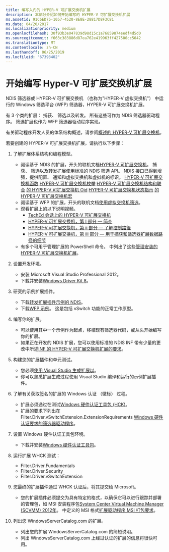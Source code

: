 ```yaml
---
title: 编写入门的 HYPER-V 可扩展交换机扩展
description: 本部分介绍如何开始编写的 HYPER-V 可扩展交换机扩展
ms.assetid: 91C6ED75-1057-4520-8E8E-28817D8F3C81
ms.date: 04/20/2017
ms.localizationpriority: medium
ms.openlocfilehash: 30f93b3e047839d98d15c1a76859874eedf4d5d0
ms.sourcegitcommit: f663c383886d87ea762e419963ff427500cc5042
ms.translationtype: MT
ms.contentlocale: zh-CN
ms.lasthandoff: 06/25/2019
ms.locfileid: "67393402"
---
```

# <a name="getting-started-writing-a-hyper-v-extensible-switch-extension"></a>开始编写 Hyper-V 可扩展交换机扩展


NDIS 筛选器或 HYPER-V 可扩展交换机 （也称为"HYPER-V 虚拟交换机"） 中运行的 Windows 筛选平台 (WFP) 筛选器，HYPER-V 可扩展交换机扩展。

有 3 个类的扩展： 捕获、 筛选以及转发。 所有这些可作为 NDIS 筛选器驱动程序。 筛选扩展也作为 WFP 筛选器驱动程序实现。

有关驱动程序开发人员的体系结构概述，请参阅[概述的 HYPER-V 可扩展交换机](overview-of-the-hyper-v-extensible-switch.md)。

若要创建的 HYPER-V 可扩展交换机扩展，请执行以下步骤：

1.  了解扩展体系结构和编程模型。
    -   阅读基于 NDIS 的扩展，开头的联机文档[HYPER-V 可扩展交换机](hyper-v-extensible-switch.md)。 捕获、 筛选以及转发扩展使用标准的 NDIS 筛选 API。 NDIS 接口已得到增强，提供配置、 通知和虚拟交换机和虚拟机的标识。
        [HYPER-V 可扩展交换机函数](https://docs.microsoft.com/windows-hardware/drivers/ddi/content/_netvista/)
        [HYPER-V 可扩展交换机枚举](https://docs.microsoft.com/windows-hardware/drivers/ddi/content/ntddndis/index)
        [HYPER-V 可扩展交换机结构和联合](https://docs.microsoft.com/windows-hardware/drivers/ddi/content/_netvista/)
        [的 HYPER-V 可扩展交换机 Oid](https://docs.microsoft.com/windows-hardware/drivers/network/hyper-v-extensible-switch-oids)
        [HYPER-V 可扩展交换机状态指示](https://docs.microsoft.com/windows-hardware/drivers/network/hyper-v-extensible-switch-status-indications)
        [的 HYPER-V 可扩展交换机宏](https://docs.microsoft.com/windows-hardware/drivers/network/hyper-v-extensible-switch-macros)
    -   阅读基于 WFP 的扩展，开头的联机文档[使用虚拟交换机筛选](using-virtual-switch-filtering.md)。
    -   观看扩展上的以下说明视频。
        -   [TechEd 会话上的 HYPER-V 可扩展交换机](https://channel9.msdn.com/Events/TechEd/NorthAmerica/2012/VIR307)
        -   [HYPER-V 可扩展交换机，第 I 部分 — 简介](https://channel9.msdn.com/posts/Hyper-V-Extensible-Switch-Part-I--Introduction)
        -   [HYPER-V 可扩展交换机，第 ii 部分 — 了解控制路径](https://channel9.msdn.com/posts/Hyper-V-Extensible-Switch-Part-II--Understanding-the-Control-Path)
        -   [HYPER-V 可扩展交换机，第 iii 部分 — 用于捕获和筛选器扩展数据路径的细节](https://channel9.msdn.com/posts/Hyper-V-Extensible-Switch-Part-III--The-Ins-and-Outs-of-the-Data-Path-for-Capture-and-Filter-Extensi)
    -   有多个可用于管理扩展的 PowerShell 命令。 中列出了这些[管理安装的 HYPER-V 可扩展交换机扩展](managing-installed-hyper-v-extensions.md)。

2.  设置开发环境。
    -   安装 Microsoft Visual Studio Professional 2012。
    -   下载并安装[Windows Driver Kit 8](https://developer.microsoft.com/windows/hardware)。

3.  研究的示例扩展插件。
    -   下载[转发扩展插件示例的 NDIS](https://go.microsoft.com/fwlink/p/?LinkId=618935)。
    -   下载[WFP 示例](https://go.microsoft.com/fwlink/p/?LinkId=618934)。 这是包括 vSwitch 功能的正常工作原型。

4.  编写你的扩展。
    -   可以使用其中一个示例作为起点，移植现有筛选器代码，或从头开始编写你的扩展。
    -   如果正在开发的 NDIS 扩展，您可以使用标准的 NDIS INF 带有少量的更改中所述[INF 的 HYPER-V 可扩展交换机扩展的要求](inf-requirements-for-hyper-v-extensions.md)。

5.  构建您的扩展插件和单元测试。
    -   您必须[使用 Visual Studio 生成扩展以](https://msdn.microsoft.com/library/windows/hardware/ff554644.aspx)。
    -   你可以熟悉扩展生成过程使用 Visual Studio 编译和运行的示例扩展插件。

6.  了解有关获取签名的扩展的 Windows 认证 （徽标） 过程。
    -   扩展必须通过在测试[Windows 硬件认证工具包 (HCK)](https://go.microsoft.com/fwlink/p/?LinkId=733613)。
    -   扩展的要求下列出在 Filter.Driver.vSwitchExtension.ExtensionRequirements [Windows 硬件认证要求的筛选器驱动程序](https://docs.microsoft.com/previous-versions/windows/hardware/cert-program/windows-hardware-certification-requirements---filter-driver)。

7.  设置 Windows 硬件认证工具包环境。
    -   下载并安装[Windows 硬件认证工具包](https://msdn.microsoft.com/windows/hardware/hh852359)。

8.  运行扩展 WHCK 测试：
    -   Filter.Driver.Fundamentals
    -   Filter.Driver.Security
    -   Filter.Driver.vSwitchExtension

9.  您最终的扩展插件通过 WHCK 认证后，将其提交给 Microsoft。
    -   您的扩展插件必须提交为具有特定的格式，以确保它可以进行跟踪并部署的管理包，如 MSI 安装程序包[System Center Virtual Machine Manager (SCVMM) 2012年](https://docs.microsoft.com/previous-versions/technet-magazine/hh300651(v=msdn.10))。 中定义的 MSI 格式[扩展驱动程序 MSI 打包要求](https://docs.microsoft.com/windows-hardware/drivers/network/extension-driver-msi-packaging-requirements)。

10. 列出您 WindowsServerCatalog.com 的扩展。
    -   列出您的扩展 WindowsServerCatalog.com 的简短说明。
    -   列出 WindowsServerCatalog.com 上经过认证的扩展的信息将很快可用。

 

 






